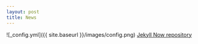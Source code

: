 ```yaml
---
layout: post
title: News
---
```


![_config.yml]({{ site.baseurl }}/images/config.png)
[Jekyll Now repository](https://github.com/barryclark/jekyll-now)
